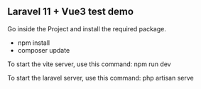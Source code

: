 ## Laravel 11 + Vue3 test demo

Go inside the Project and install the required package.

- npm install
- composer update

To start the vite server, use this command: npm run dev

To start the laravel server, use this command: php artisan serve
